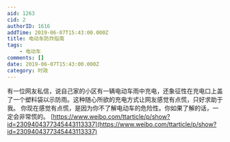 ```yaml
---
aid: 1263
cid: 2
authorID: 1616
addTime: 2019-06-07T15:43:00.000Z
title: 电动车防炸指南
tags:
    - 电动车
comments: []
date: 2019-06-07T15:43:00.000Z
category: 时政
---
```


​​有一位网友私信，说自己家的小区有一辆电动车雨中充电，还象征性在充电口上盖了一个塑料袋以示防雨。这种随心所欲的充电方式让网友感觉有点慌，只好求助于我。 你现在感觉有点慌，是因为你不了解电动车的危险性。你如果了解的话，一定会非常慌的。 [https://www.weibo.com/ttarticle/p/show?id=2309404377345443113337](https://www.weibo.com/ttarticle/p/show?id=2309404377345443113337)

